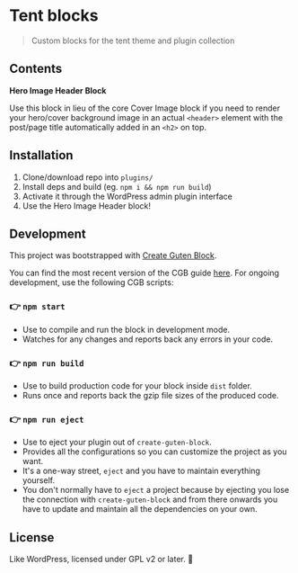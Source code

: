 # Tent blocks

> Custom blocks for the tent theme and plugin collection

## Contents

**Hero Image Header Block**

Use this block in lieu of the core Cover Image block if you need to render your hero/cover background image in an actual `<header>` element with the post/page title automatically added in an `<h2>` on top.

## Installation

1.  Clone/download repo into `plugins/`
2.  Install deps and build (eg. `npm i && npm run build`)
3.  Activate it through the WordPress admin plugin interface
4.  Use the Hero Image Header block!

## Development

This project was bootstrapped with [Create Guten Block](https://github.com/ahmadawais/create-guten-block).

You can find the most recent version of the CGB guide [here](https://github.com/ahmadawais/create-guten-block). For ongoing development, use the following CGB scripts:

### 👉 `npm start`

- Use to compile and run the block in development mode.
- Watches for any changes and reports back any errors in your code.

### 👉 `npm run build`

- Use to build production code for your block inside `dist` folder.
- Runs once and reports back the gzip file sizes of the produced code.

### 👉 `npm run eject`

- Use to eject your plugin out of `create-guten-block`.
- Provides all the configurations so you can customize the project as you want.
- It's a one-way street, `eject` and you have to maintain everything yourself.
- You don't normally have to `eject` a project because by ejecting you lose the connection with `create-guten-block` and from there onwards you have to update and maintain all the dependencies on your own.

## License

Like WordPress, licensed under GPL v2 or later. 🎉
